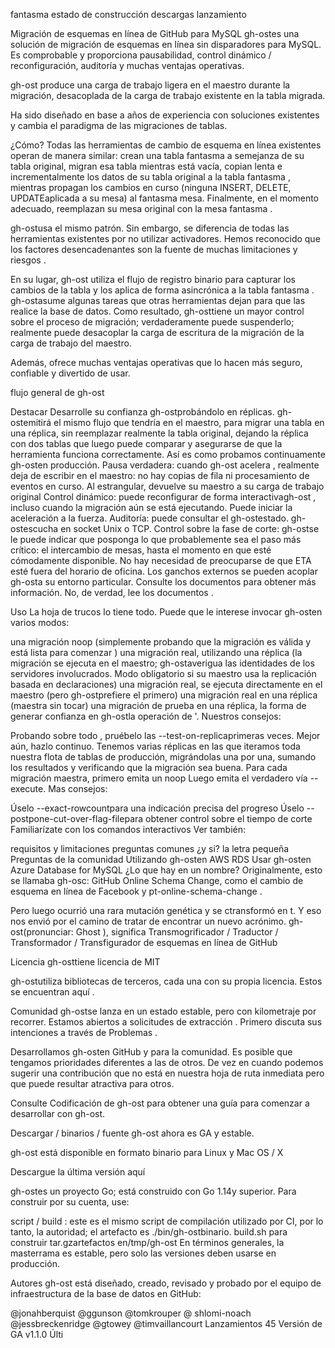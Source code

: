 fantasma
estado de construcción descargas lanzamiento

Migración de esquemas en línea de GitHub para MySQL
gh-ostes una solución de migración de esquemas en línea sin disparadores para MySQL. Es comprobable y proporciona pausabilidad, control dinámico / reconfiguración, auditoría y muchas ventajas operativas.

gh-ost produce una carga de trabajo ligera en el maestro durante la migración, desacoplada de la carga de trabajo existente en la tabla migrada.

Ha sido diseñado en base a años de experiencia con soluciones existentes y cambia el paradigma de las migraciones de tablas.

¿Cómo?
Todas las herramientas de cambio de esquema en línea existentes operan de manera similar: crean una tabla fantasma a semejanza de su tabla original, migran esa tabla mientras está vacía, copian lenta e incrementalmente los datos de su tabla original a la tabla fantasma , mientras propagan los cambios en curso (ninguna INSERT, DELETE, UPDATEaplicada a su mesa) al fantasma mesa. Finalmente, en el momento adecuado, reemplazan su mesa original con la mesa fantasma .

gh-ostusa el mismo patrón. Sin embargo, se diferencia de todas las herramientas existentes por no utilizar activadores. Hemos reconocido que los factores desencadenantes son la fuente de muchas limitaciones y riesgos .

En su lugar, gh-ost utiliza el flujo de registro binario para capturar los cambios de la tabla y los aplica de forma asincrónica a la tabla fantasma . gh-ostasume algunas tareas que otras herramientas dejan para que las realice la base de datos. Como resultado, gh-osttiene un mayor control sobre el proceso de migración; verdaderamente puede suspenderlo; realmente puede desacoplar la carga de escritura de la migración de la carga de trabajo del maestro.

Además, ofrece muchas ventajas operativas que lo hacen más seguro, confiable y divertido de usar.

flujo general de gh-ost

Destacar
Desarrolle su confianza gh-ostprobándolo en réplicas. gh-ostemitirá el mismo flujo que tendría en el maestro, para migrar una tabla en una réplica, sin reemplazar realmente la tabla original, dejando la réplica con dos tablas que luego puede comparar y asegurarse de que la herramienta funciona correctamente. Así es como probamos continuamente gh-osten producción.
Pausa verdadera: cuando gh-ost acelera , realmente deja de escribir en el maestro: no hay copias de fila ni procesamiento de eventos en curso. Al estrangular, devuelve su maestro a su carga de trabajo original
Control dinámico: puede reconfigurar de forma interactivagh-ost , incluso cuando la migración aún se está ejecutando. Puede iniciar la aceleración a la fuerza.
Auditoría: puede consultar el gh-ostestado. gh-ostescucha en socket Unix o TCP.
Control sobre la fase de corte: gh-ostse le puede indicar que posponga lo que probablemente sea el paso más crítico: el intercambio de mesas, hasta el momento en que esté cómodamente disponible. No hay necesidad de preocuparse de que ETA esté fuera del horario de oficina.
Los ganchos externos se pueden acoplar gh-osta su entorno particular.
Consulte los documentos para obtener más información. No, de verdad, lee los documentos .

Uso
La hoja de trucos lo tiene todo. Puede que le interese invocar gh-osten varios modos:

una migración noop (simplemente probando que la migración es válida y está lista para comenzar )
una migración real, utilizando una réplica (la migración se ejecuta en el maestro; gh-ostaverigua las identidades de los servidores involucrados. Modo obligatorio si su maestro usa la replicación basada en declaraciones)
una migración real, se ejecuta directamente en el maestro (pero gh-ostprefiere el primero)
una migración real en una réplica (maestra sin tocar)
una migración de prueba en una réplica, la forma de generar confianza en gh-ostla operación de '.
Nuestros consejos:

Probando sobre todo , pruébelo las --test-on-replicaprimeras veces. Mejor aún, hazlo continuo. Tenemos varias réplicas en las que iteramos toda nuestra flota de tablas de producción, migrándolas una por una, sumando los resultados y verificando que la migración sea buena.
Para cada migración maestra, primero emita un noop
Luego emita el verdadero vía --execute.
Mas consejos:

Úselo --exact-rowcountpara una indicación precisa del progreso
Úselo --postpone-cut-over-flag-filepara obtener control sobre el tiempo de corte
Familiarízate con los comandos interactivos
Ver también:

requisitos y limitaciones
preguntas comunes
¿y si?
la letra pequeña
Preguntas de la comunidad
Utilizando gh-osten AWS RDS
Usar gh-osten Azure Database for MySQL
¿Lo que hay en un nombre?
Originalmente, esto se llamaba gh-osc: GitHub Online Schema Change, como el cambio de esquema en línea de Facebook y pt-online-schema-change .

Pero luego ocurrió una rara mutación genética y se ctransformó en t. Y eso nos envió por el camino de tratar de encontrar un nuevo acrónimo. gh-ost(pronunciar: Ghost ), significa Transmogrificador / Traductor / Transformador / Transfigurador de esquemas en línea de GitHub

Licencia
gh-osttiene licencia de MIT

gh-ostutiliza bibliotecas de terceros, cada una con su propia licencia. Estos se encuentran aquí .

Comunidad
gh-ostse lanza en un estado estable, pero con kilometraje por recorrer. Estamos abiertos a solicitudes de extracción . Primero discuta sus intenciones a través de Problemas .

Desarrollamos gh-osten GitHub y para la comunidad. Es posible que tengamos prioridades diferentes a las de otros. De vez en cuando podemos sugerir una contribución que no está en nuestra hoja de ruta inmediata pero que puede resultar atractiva para otros.

Consulte Codificación de gh-ost para obtener una guía para comenzar a desarrollar con gh-ost.

Descargar / binarios / fuente
gh-ost ahora es GA y estable.

gh-ost está disponible en formato binario para Linux y Mac OS / X

Descargue la última versión aquí

gh-ostes un proyecto Go; está construido con Go 1.14y superior. Para construir por su cuenta, use:

script / build : este es el mismo script de compilación utilizado por CI, por lo tanto, la autoridad; el artefacto es ./bin/gh-ostbinario.
build.sh para construir tar.gzartefactos en/tmp/gh-ost
En términos generales, la masterrama es estable, pero solo las versiones deben usarse en producción.

Autores
gh-ost está diseñado, creado, revisado y probado por el equipo de infraestructura de la base de datos en GitHub:

@jonahberquist
@ggunson
@tomkrouper
@ shlomi-noach
@jessbreckenridge
@gtowey
@timvaillancourt
Lanzamientos 45
Versión de GA v1.1.0
Últi
